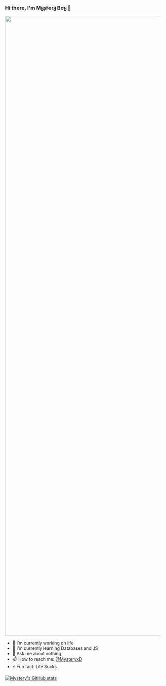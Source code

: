 ### Hi there, I'm **Mყʂƚҽɾყ Bσყ** 👋

<p align="center"><a href="https://www.github.com/MysteryBots"><img src="https://telegra.ph/file/1976029f52ba663cc99c5.gif" width="2000"></a></p>

- 🔭 I’m currently working on life
- 🌱 I’m currently learning Databases and JS
- 💬 Ask me about nothing
- 📫 How to reach me: [@MysteryxD](https://t.me/MysteryxD) 
- ⚡ Fun fact: Life Sucks


[![Mystery's GitHub stats](https://github-readme-stats.vercel.app/api?username=MysteryBots)](https://github.com/MysteryBots)
